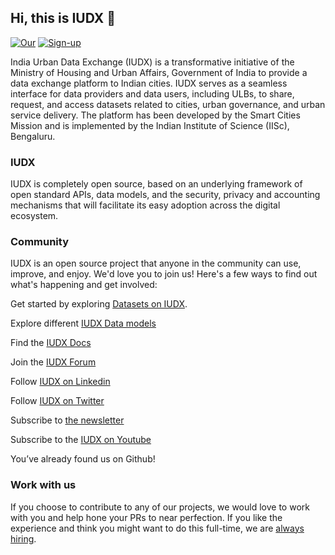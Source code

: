 ## Hi, this is IUDX 👋

[![Our](https://img.shields.io/static/v1?label=Our&message=Website&color=blue)](https://iudx.org.in/)
[![Sign-up](https://img.shields.io/static/v1?label=Sign-up&message=for%20news&color=red)](https://iudx.org.in/subscribe-newsletter/)

India Urban Data Exchange (IUDX) is a transformative initiative of the Ministry of Housing and Urban Affairs, Government of India to provide a data exchange platform to Indian cities. IUDX serves as a seamless interface for data providers and data users, including ULBs, to share, request, and access datasets related to cities, urban governance, and urban service delivery. The platform has been developed by the Smart Cities Mission and is implemented by the Indian Institute of Science (IISc), Bengaluru.

### IUDX 
IUDX is completely open source, based on an underlying framework of open standard APIs, data models, and the security, privacy and accounting mechanisms that will facilitate its easy adoption across the digital ecosystem.

<!--

**Here are some ideas to get you started:**

🙋‍♀️ A short introduction - what is your organization all about?
🌈 Contribution guidelines - how can the community get involved?
👩‍💻 Useful resources - where can the community find your docs? Is there anything else the community should know?
🍿 Fun facts - what does your team eat for breakfast?
🧙 Remember, you can do mighty things with the power of [Markdown](https://docs.github.com/github/writing-on-github/getting-started-with-writing-and-formatting-on-github/basic-writing-and-formatting-syntax)
-->
### Community
IUDX is an open source project that anyone in the community can use, improve, and enjoy. We'd love you to join us! Here's a few ways to find out what's happening and get involved:

Get started by exploring [Datasets on IUDX](https://catalogue.iudx.org.in/).

Explore different [IUDX Data models](https://voc.iudx.org.in/)

Find the [IUDX Docs](https://docs.iudx.org.in)

Join the [IUDX Forum](https://forum.iudx.org.in)

Follow [IUDX on Linkedin](https://www.linkedin.com/company/iudx/mycompany/)

Follow [IUDX on Twitter](https://twitter.com/IndiaIudx)

Subscribe to [the newsletter](https://iudx.org.in/subscribe-newsletter/)

Subscribe to the [IUDX on Youtube](https://www.youtube.com/channel/UCK9oI1VtbKnEe7cJIt_eUFA)

You’ve already found us on Github!

### Work with us

If you choose to contribute to any of our projects, we would love to work with you and help hone your PRs to near perfection. If you like the experience and think you might want to do this full-time, we are [always hiring](https://iudx.org.in/careers/).
